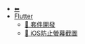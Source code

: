 * [⬅︎](/)
* [Flutter](./wiki/[C]Flutter/)
  * [📄 套件開發](/wiki/[C]Flutter/[01]套件開發)
  * [📄 iOS防止螢幕截圖](/wiki/[C]Flutter/[02]iOS防止螢幕截圖)
